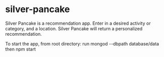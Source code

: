 # silver-pancake

Silver Pancake is a recommendation app. Enter in a desired activity or category, and a location. Silver Pancake will return a personalized recommendation.

To start the app, from root directory: 
run mongod --dbpath database/data
then npm start